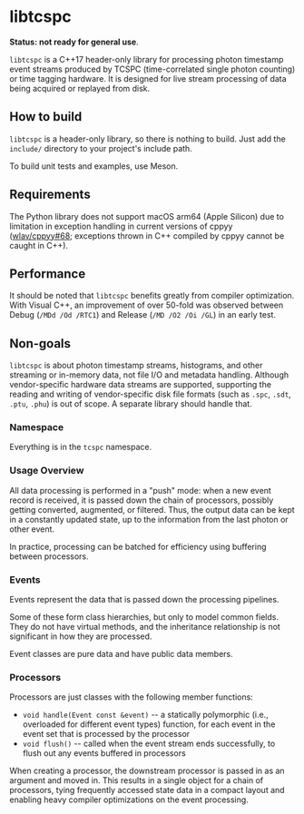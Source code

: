 <!--
This file is part of libtcspc
Copyright 2019-2024 Board of Regents of the University of Wisconsin System
SPDX-License-Identifier: MIT
-->

# libtcspc

**Status: not ready for general use**.

`libtcspc` is a C++17 header-only library for processing photon timestamp event
streams produced by TCSPC (time-correlated single photon counting) or time
tagging hardware. It is designed for live stream processing of data being
acquired or replayed from disk.

## How to build

`libtcspc` is a header-only library, so there is nothing to build. Just add the
`include/` directory to your project's include path.

To build unit tests and examples, use Meson.

## Requirements

The Python library does not support macOS arm64 (Apple Silicon) due to
limitation in exception handling in current versions of cppyy
([wlav/cppyy#68](https://github.com/wlav/cppyy/issues/68); exceptions thrown in
C++ compiled by cppyy cannot be caught in C++).

## Performance

It should be noted that `libtcspc` benefits greatly from compiler optimization.
With Visual C++, an improvement of over 50-fold was observed between Debug
(`/MDd /Od /RTC1`) and Release (`/MD /O2 /Oi /GL`) in an early test.

## Non-goals

`libtcspc` is about photon timestamp streams, histograms, and other streaming
or in-memory data, not file I/O and metadata handling. Although vendor-specific
hardware data streams are supported, supporting the reading and writing of
vendor-specific disk file formats (such as `.spc`, `.sdt`, `.ptu`, `.phu`) is
out of scope. A separate library should handle that.

### Namespace

Everything is in the `tcspc` namespace.

### Usage Overview

All data processing is performed in a "push" mode: when a new event record is
received, it is passed down the chain of processors, possibly getting
converted, augmented, or filtered. Thus, the output data can be kept in a
constantly updated state, up to the information from the last photon or other
event.

In practice, processing can be batched for efficiency using buffering between
processors.

### Events

Events represent the data that is passed down the processing pipelines.

Some of these form class hierarchies, but only to model common fields. They do
not have virtual methods, and the inheritance relationship is not significant
in how they are processed.

Event classes are pure data and have public data members.

### Processors

Processors are just classes with the following member functions:

- `void handle(Event const &event)` -- a statically polymorphic (i.e.,
  overloaded for different event types) function, for each event in the event
  set that is processed by the processor
- `void flush()` -- called when the event stream ends successfully, to flush
  out any events buffered in processors

When creating a processor, the downstream processor is passed in as an argument
and moved in. This results in a single object for a chain of processors, tying
frequently accessed state data in a compact layout and enabling heavy compiler
optimizations on the event processing.
